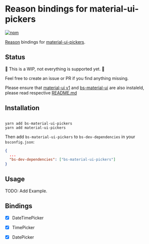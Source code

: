 # Reason bindings for material-ui-pickers

[![npm](https://img.shields.io/npm/v/bs-material-ui-pickers.svg)](https://www.npmjs.com/package/bs-material-ui-pickers)  

[Reason](https://reasonml.github.io/) bindings for [material-ui-pickers](https://github.com/dmtrKovalenko/material-ui-pickers).

## Status

🚧 This is a WIP, not everything is supported yet. 🚧

Feel free to create an issue or PR if you find anything missing.

Please ensure that [material-ui v1](https://github.com/mui-org/material-ui/) and [bs-material-ui](https://github.com/InsidersByte/bs-material-ui/) are also instaleld, please read respective [README.md](https://github.com/InsidersByte/bs-material-ui/blob/master/README.md)

## Installation

```

yarn add bs-material-ui-pickers
yarn add material-ui-pickers
```

Then add `bs-material-ui-pickers` to `bs-dev-dependencies` in your `bsconfig.json`:

```json
{
  ...
  "bs-dev-dependencies": ["bs-material-ui-pickers"]
}
```

## Usage

TODO: Add Example.

## Bindings

- [x] DateTimePicker 
- [x] TimePicker 
- [x] DatePicker


